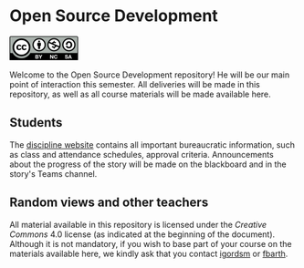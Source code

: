 # Open Source Development

![CC-BY-NC-SA 4.0 License](docs/aulas/cc-by-nc-sa-small.png)

Welcome to the Open Source Development repository! He will be our main point of interaction this semester. All deliveries will be made in this repository, as well as all course materials will be made available here.

## Students

The [discipline website](https://insper.github.io/open-dev/) contains all important bureaucratic information, such as class and attendance schedules, approval criteria. Announcements about the progress of the story will be made on the blackboard and in the story's Teams channel.

## Random views and other teachers

All material available in this repository is licensed under the *Creative Commons* 4.0 license (as indicated at the beginning of the document). Although it is not mandatory, if you wish to base part of your course on the materials available here, we kindly ask that you contact [igordsm](http://github.com/igordsm) or [fbarth](http://github.com/fbarth).
